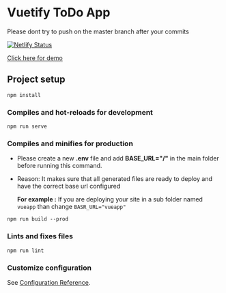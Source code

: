 # Vuetify ToDo App

Please dont try to push on the master branch after your commits

[![Netlify Status](https://api.netlify.com/api/v1/badges/f18f9223-9ecb-407f-bc38-fcf367f5f913/deploy-status)](https://jsruntimevuetodo.netlify.com/)

[Click here for demo](https://code.netdevv.com/vuetify_todo/todo)

## Project setup

```
npm install
```

### Compiles and hot-reloads for development

```
npm run serve
```

### Compiles and minifies for production
* Please create a new **.env** file and add **BASE_URL="/"** in the main folder before running this command.
* Reason: It makes sure that all generated files are ready to deploy and have the correct base url configured
  
  **For example :**
  If you are deploying your site in a sub folder named ```vueapp``` than change ```BASR_URL="vueapp"```
```
npm run build --prod
```
### Lints and fixes files

```
npm run lint
```

### Customize configuration

See [Configuration Reference](https://cli.vuejs.org/config/).
